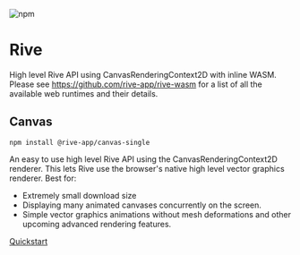 ![npm](https://img.shields.io/npm/v/@rive-app/canvas-single)
# Rive 
High level Rive API using CanvasRenderingContext2D with inline WASM. Please see https://github.com/rive-app/rive-wasm for a list of all the available web runtimes and their details.

## Canvas 
```
npm install @rive-app/canvas-single
```
An easy to use high level Rive API using the CanvasRenderingContext2D renderer. This lets Rive use the browser's native high level vector graphics renderer. Best for:
- Extremely small download size
- Displaying many animated canvases concurrently on the screen.
- Simple vector graphics animations without mesh deformations and other upcoming advanced rendering features.

[Quickstart](https://github.com/rive-app/rive-wasm#quick-start)